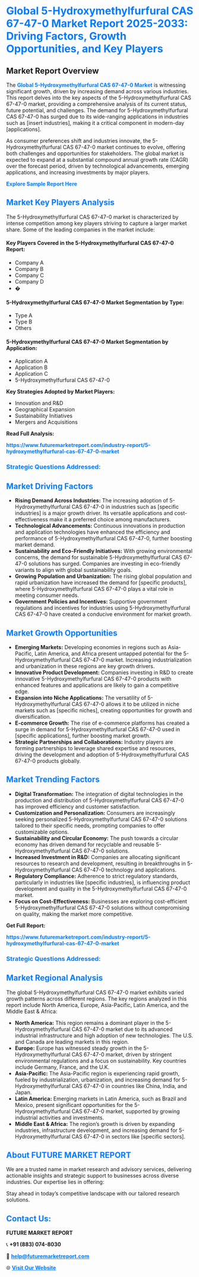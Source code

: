 <h1 style="color: #007BFF;">Global 5-Hydroxymethylfurfural CAS 67-47-0 Market Report 2025-2033: Driving Factors, Growth Opportunities, and Key Players</h1>

<section id="overview">
<h2>Market Report Overview</h2>
<p>The <a href="https://www.futuremarketreport.com/industry-report/5-hydroxymethylfurfural-cas-67-47-0-market" style="color: #007BFF; text-decoration: none;"><strong>Global 5-Hydroxymethylfurfural CAS 67-47-0 Market</strong></a> is witnessing significant growth, driven by increasing demand across various industries. This report delves into the key aspects of the 5-Hydroxymethylfurfural CAS 67-47-0 market, providing a comprehensive analysis of its current status, future potential, and challenges. The demand for 5-Hydroxymethylfurfural CAS 67-47-0 has surged due to its wide-ranging applications in industries such as [insert industries], making it a critical component in modern-day [applications].</p>
<p>As consumer preferences shift and industries innovate, the 5-Hydroxymethylfurfural CAS 67-47-0 market continues to evolve, offering both challenges and opportunities for stakeholders. The global market is expected to expand at a substantial compound annual growth rate (CAGR) over the forecast period, driven by technological advancements, emerging applications, and increasing investments by major players.</p>
</section>

<section id="overview">
<p><a href="https://www.futuremarketreport.com/request-sample/reportId=100327" style="color: #007BFF; text-decoration: none;"><strong>Explore Sample Report Here</strong></a></p>
</section>

<section id="key-players">
<h2 style="color: #007BFF;">Market Key Players Analysis</h2>
<p>The 5-Hydroxymethylfurfural CAS 67-47-0 market is characterized by intense competition among key players striving to capture a larger market share. Some of the leading companies in the market include:</p>
<h4>Key Players Covered in the 5-Hydroxymethylfurfural CAS 67-47-0 Report:</h4>
<ul><li>Company A</li><li>Company B</li><li>Company C</li><li>Company D</li><li>�</li></ul>
<h4>5-Hydroxymethylfurfural CAS 67-47-0 Market Segmentation by Type:</h4>
<ul><li>Type A</li><li>Type B</li><li>Others</li></ul>

<h4>5-Hydroxymethylfurfural CAS 67-47-0 Market Segmentation by Application:</h4>
<ul><li>Application A</li><li>Application B</li><li>Application C</li><li>5-Hydroxymethylfurfural CAS 67-47-0</li></ul>
<p><strong>Key Strategies Adopted by Market Players:</strong></p>
<ul>
<li>Innovation and R&D</li>
<li>Geographical Expansion</li>
<li>Sustainability Initiatives</li>
<li>Mergers and Acquisitions</li>
</ul>
</section>

<section>
<p><strong>Read Full Analysis: </strong></p><a href="https://www.futuremarketreport.com/industry-report/5-hydroxymethylfurfural-cas-67-47-0-market" style="color: #007BFF; text-decoration: none;"><strong>https://www.futuremarketreport.com/industry-report/5-hydroxymethylfurfural-cas-67-47-0-market</strong></a>
<h3 style="color: #007BFF;">Strategic Questions Addressed:</h3>
</section>

<section id="driving-factors">
<h2 style="color: #007BFF;">Market Driving Factors</h2>
<ul>
<li><strong>Rising Demand Across Industries:</strong> The increasing adoption of 5-Hydroxymethylfurfural CAS 67-47-0 in industries such as [specific industries] is a major growth driver. Its versatile applications and cost-effectiveness make it a preferred choice among manufacturers.</li>
<li><strong>Technological Advancements:</strong> Continuous innovations in production and application technologies have enhanced the efficiency and performance of 5-Hydroxymethylfurfural CAS 67-47-0, further boosting market demand.</li>
<li><strong>Sustainability and Eco-Friendly Initiatives:</strong> With growing environmental concerns, the demand for sustainable 5-Hydroxymethylfurfural CAS 67-47-0 solutions has surged. Companies are investing in eco-friendly variants to align with global sustainability goals.</li>
<li><strong>Growing Population and Urbanization:</strong> The rising global population and rapid urbanization have increased the demand for [specific products], where 5-Hydroxymethylfurfural CAS 67-47-0 plays a vital role in meeting consumer needs.</li>
<li><strong>Government Policies and Incentives:</strong> Supportive government regulations and incentives for industries using 5-Hydroxymethylfurfural CAS 67-47-0 have created a conducive environment for market growth.</li>
</ul>
</section>

<section id="growth-opportunities">
<h2 style="color: #007BFF;">Market Growth Opportunities</h2>
<ul>
<li><strong>Emerging Markets:</strong> Developing economies in regions such as Asia-Pacific, Latin America, and Africa present untapped potential for the 5-Hydroxymethylfurfural CAS 67-47-0 market. Increasing industrialization and urbanization in these regions are key growth drivers.</li>
<li><strong>Innovative Product Development:</strong> Companies investing in R&D to create innovative 5-Hydroxymethylfurfural CAS 67-47-0 products with enhanced features and applications are likely to gain a competitive edge.</li>
<li><strong>Expansion into Niche Applications:</strong> The versatility of 5-Hydroxymethylfurfural CAS 67-47-0 allows it to be utilized in niche markets such as [specific niches], creating opportunities for growth and diversification.</li>
<li><strong>E-commerce Growth:</strong> The rise of e-commerce platforms has created a surge in demand for 5-Hydroxymethylfurfural CAS 67-47-0 used in [specific applications], further boosting market growth.</li>
<li><strong>Strategic Partnerships and Collaborations:</strong> Industry players are forming partnerships to leverage shared expertise and resources, driving the development and adoption of 5-Hydroxymethylfurfural CAS 67-47-0 products globally.</li>
</ul>
</section>

<section id="trending-factors">
<h2 style="color: #007BFF;">Market Trending Factors</h2>
<ul>
<li><strong>Digital Transformation:</strong> The integration of digital technologies in the production and distribution of 5-Hydroxymethylfurfural CAS 67-47-0 has improved efficiency and customer satisfaction.</li>
<li><strong>Customization and Personalization:</strong> Consumers are increasingly seeking personalized 5-Hydroxymethylfurfural CAS 67-47-0 solutions tailored to their specific needs, prompting companies to offer customizable options.</li>
<li><strong>Sustainability and Circular Economy:</strong> The push towards a circular economy has driven demand for recyclable and reusable 5-Hydroxymethylfurfural CAS 67-47-0 solutions.</li>
<li><strong>Increased Investment in R&D:</strong> Companies are allocating significant resources to research and development, resulting in breakthroughs in 5-Hydroxymethylfurfural CAS 67-47-0 technology and applications.</li>
<li><strong>Regulatory Compliance:</strong> Adherence to strict regulatory standards, particularly in industries like [specific industries], is influencing product development and quality in the 5-Hydroxymethylfurfural CAS 67-47-0 market.</li>
<li><strong>Focus on Cost-Effectiveness:</strong> Businesses are exploring cost-efficient 5-Hydroxymethylfurfural CAS 67-47-0 solutions without compromising on quality, making the market more competitive.</li>
</ul>
</section>

<section>
<p><strong>Get Full Report: </strong></p><a href="https://www.futuremarketreport.com/industry-report/5-hydroxymethylfurfural-cas-67-47-0-market" style="color: #007BFF; text-decoration: none;"><strong>https://www.futuremarketreport.com/industry-report/5-hydroxymethylfurfural-cas-67-47-0-market</strong></a>
<h3 style="color: #007BFF;">Strategic Questions Addressed:</h3>
</section>


<section id="regional-analysis">
<h2 style="color: #007BFF;">Market Regional Analysis</h2>
<p>The global 5-Hydroxymethylfurfural CAS 67-47-0 market exhibits varied growth patterns across different regions. The key regions analyzed in this report include North America, Europe, Asia-Pacific, Latin America, and the Middle East & Africa:</p>
<ul>
<li><strong>North America:</strong> This region remains a dominant player in the 5-Hydroxymethylfurfural CAS 67-47-0 market due to its advanced industrial infrastructure and high adoption of new technologies. The U.S. and Canada are leading markets in this region.</li>
<li><strong>Europe:</strong> Europe has witnessed steady growth in the 5-Hydroxymethylfurfural CAS 67-47-0 market, driven by stringent environmental regulations and a focus on sustainability. Key countries include Germany, France, and the U.K.</li>
<li><strong>Asia-Pacific:</strong> The Asia-Pacific region is experiencing rapid growth, fueled by industrialization, urbanization, and increasing demand for 5-Hydroxymethylfurfural CAS 67-47-0 in countries like China, India, and Japan.</li>
<li><strong>Latin America:</strong> Emerging markets in Latin America, such as Brazil and Mexico, present significant opportunities for the 5-Hydroxymethylfurfural CAS 67-47-0 market, supported by growing industrial activities and investments.</li>
<li><strong>Middle East & Africa:</strong> The region’s growth is driven by expanding industries, infrastructure development, and increasing demand for 5-Hydroxymethylfurfural CAS 67-47-0 in sectors like [specific sectors].</li>
</ul>
</section>

<footer>
<h2 style="color: #007BFF;">About FUTURE MARKET REPORT</h2>
<p>We are a trusted name in market research and advisory services, delivering actionable insights and strategic support to businesses across diverse industries. Our expertise lies in offering:</p>

<p>Stay ahead in today’s competitive landscape with our tailored research solutions.</p>

<h2 style="color: #007BFF;">Contact Us:</h2>
<p><strong>FUTURE MARKET REPORT</strong></p>
<p>📞 <strong>+91 (883) 074-8030</strong></p>
<p>📧 <strong><a href="mailto:help@futuremarketreport.com" style="color: #007BFF;">help@futuremarketreport.com</a></strong></p>
<p>🌐 <strong><a href="https://www.futuremarketreport.com/" style="color: #007BFF;">Visit Our Website</a></strong></p>
</footer>